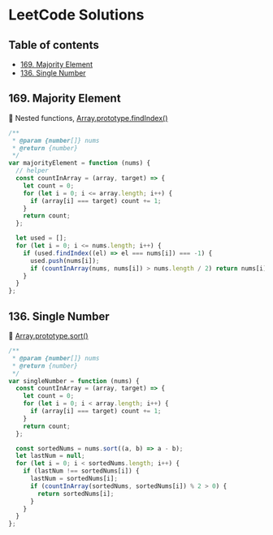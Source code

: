 # LeetCode Solutions

## Table of contents

* [169. Majority Element](#169-majority-element)
* [136. Single Number](#136-single-number)

## 169. Majority Element

:memo: Nested functions, [Array.prototype.findIndex()](https://developer.mozilla.org/zh-TW/docs/Web/JavaScript/Reference/Global_Objects/Array/findIndex)

```javascript
/**
 * @param {number[]} nums
 * @return {number}
 */
var majorityElement = function (nums) {
  // helper
  const countInArray = (array, target) => {
    let count = 0;
    for (let i = 0; i <= array.length; i++) {
      if (array[i] === target) count += 1;
    }
    return count;
  };

  let used = [];
  for (let i = 0; i <= nums.length; i++) {
    if (used.findIndex((el) => el === nums[i]) === -1) {
      used.push(nums[i]);
      if (countInArray(nums, nums[i]) > nums.length / 2) return nums[i];
    }
  }
};
```

## 136. Single Number

:memo: [Array.prototype.sort()](https://developer.mozilla.org/zh-TW/docs/Web/JavaScript/Reference/Global_Objects/Array/sort)

```javascript
/**
 * @param {number[]} nums
 * @return {number}
 */
var singleNumber = function (nums) {
  const countInArray = (array, target) => {
    let count = 0;
    for (let i = 0; i < array.length; i++) {
      if (array[i] === target) count += 1;
    }
    return count;
  };

  const sortedNums = nums.sort((a, b) => a - b);
  let lastNum = null;
  for (let i = 0; i < sortedNums.length; i++) {
    if (lastNum !== sortedNums[i]) {
      lastNum = sortedNums[i];
      if (countInArray(sortedNums, sortedNums[i]) % 2 > 0) {
        return sortedNums[i];
      }
    }
  }
};
```
